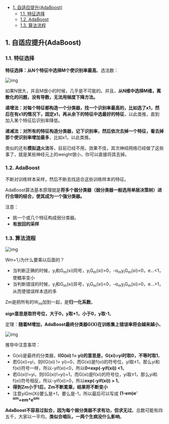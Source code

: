 - [1. 自适应提升(AdaBoost)](#1-自适应提升adaboost)
  - [1.1. 特征选择](#11-特征选择)
  - [1.2. AdaBoost](#12-adaboost)
  - [1.3. 算法流程](#13-算法流程)

## 1. 自适应提升(AdaBoost)

### 1.1. 特征选择

**特征选择：从N个特征中选择M个使识别率最高**。选法数：

![img](http://img.uwayfly.com/article_mike_20200605203630_509d79493ed7.png)


如果N很大，并且M很小的时候，几乎是不可能的。并且，**从N维中选择M维，离散化的问题，没有导数，无法用梯度下降方法。**


**递增法：对每个特征都构造一个分类器，找一个识别率最高的，比如选了x1，然后在有x1的情况下，固定x1，再从余下的特征中选最好的特征**，以此类推，直到加入某个特征后识别率降低。

**递减法：对所有的特征构造分类器，记下识别率，然后依次去掉一个特征，看去掉那个使识别率增加最多**，比如x1，以此类推。

类似的还有**模拟退火法**等，目前已经不用，效果不佳，其次神经网络已经做了这些事了，就是某些神经元上的weight很小，你可以直接将其去掉。


### 1.2. AdaBoost

不断对训练样本采样，然后不断去找适合这些训练样本的特征。

AdaBoost算法基本原理就是**将多个弱分类器（弱分类器一般选用单层决策树）进行合理的结合，使其成为一个强分类器。**

注意：

- 挑一个或几个特征构成弱分类器。
- **有放回的采样**


### 1.3. 算法流程

![img](http://img.uwayfly.com/article_mike_20200606173047_851c26e3521f.png)


Wm+1,i为什么要乘以后面的？

- 当判断正确的时候，y<sub>i</sub>和G<sub>m</sub>(xi)同号，y<sub>i</sub>G<sub>m</sub>(xi)>0，-α<sub>m</sub>y<sub>i</sub>G<sub>m</sub>(xi)<0，e...<1，使概率变小
- 当判断错误的时候，y<sub>i</sub>和G<sub>m</sub>(xi)异号，y<sub>i</sub>G<sub>m</sub>(xi)<0，-α<sub>m</sub>y<sub>i</sub>G<sub>m</sub>(xi)>0，e...>1，从而使错误样本选的多

Zm是把所有的W<sub>mi</sub>加到一起，是**归一化系数**。

**sign意思是取符号位，大于0，y取+1，小于0，y取-1**。


定理：**随着M增加，AdaBoost最终分类器G(X)在训练集上错误率将会越来越小**。

![img](http://img.uwayfly.com/article_mike_20200606173802_b6ed412b9798.png)


推导中注意事项：

- G(xi)是最终的分类器，**I(G(xi) != yi)的意思是，G(xi)=yi时取0，不等时取1**。
- 若G(xi)=yi，则I(G(xi) != yi)=0，而G(xi)是f(xi)的符号位，yi取±1，那么yi和f(xi)符号一样，所以-yif(xi)<0，所以**0<exp(-yif(xi)) <1**。
- 若G(xi)!=yi，则I(G(xi)!=yi)=1，而G(xi)是f(xi)的符号位，yi取±1，那么yi和f(xi)符号相反，所以-yif(xi)>0，所以**exp(-yif(xi)) > 1**。
- **得到Zm小于1后，Zm不断累乘，结果将不断变小**
- 注意yiGm(Xi)要么是+1，要么是-1，所以最后可以写成 **(1-em)e<sup>-αm</sup>+em*e<sup>αm</sup>** 

**AdaBoost不容易过拟合，因为每个弱分类器不求有功，但求无过**。总数可能有四五千，大家以一平均，**类似合唱队，一两个生病没什么影响**。